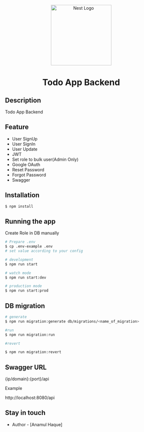<p align="center">
  <a href="http://nestjs.com/" target="blank"><img src="https://nestjs.com/img/logo-small.svg" width="200" alt="Nest Logo" /></a>
</p>

[circleci-image]: https://img.shields.io/circleci/build/github/nestjs/nest/master?token=abc123def456
[circleci-url]: https://circleci.com/gh/nestjs/nest

# <p align="center">Todo App Backend</p>

</p>
  <!--[![Backers on Open Collective](https://opencollective.com/nest/backers/badge.svg)](https://opencollective.com/nest#backer)
  [![Sponsors on Open Collective](https://opencollective.com/nest/sponsors/badge.svg)](https://opencollective.com/nest#sponsor)-->

## Description

Todo App Backend

## Feature

<ul style="list-style-type:disc">
<li>User SignUp </li>
<li>User SignIn</li>
<li>User Update</li>
<li>JWT</li>
<li>Set role to bulk user(Admin Only)</li>
<li>Google OAuth</li>
<li>Reset Password</li>
<li>Forgot Password</li>
<li>Swagger </li>

</ul>

## Installation

```bash
$ npm install
```

## Running the app

Create Role in DB manually

```bash
# Prepare .env
$ cp .env-example .env
# set value according to your config

# development
$ npm run start

# watch mode
$ npm run start:dev

# production mode
$ npm run start:prod

```

## DB migration

```bash
# generate
$ npm run migration:generate db/migrations/<name_of_migration>

#run
$ npm run migration:run

#revert

$ npm run migration:revert

```

## Swagger URL

{ip/domain}:{port}/api

Example

http://localhost:8080/api

## Stay in touch

- Author - [Anamul Haque]
